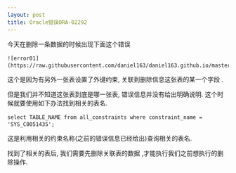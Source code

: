 ```yaml
---
layout: post
title: Oracle错误ORA-02292
---
```


今天在删除一条数据的时候出现下面这个错误

	![error01](https://raw.githubusercontent.com/daniel163/daniel163.github.io/master/images/wenzhang/01/error01.png)

这个是因为有另外一张表设置了外键约束, 关联到删除信息这张表的某一个字段 . 

但是我们并不知道这张表到底是哪一张表, 错误信息并没有给出明确说明. 这个时候就要使用如下办法找到相关的表名.

	select TABLE_NAME from all_constraints where constraint_name = 'SYS_C0051435';

这是利用相关的约束名称(之前的错误信息已经给出)查询相关的表名.

找到了相关的表后, 我们需要先删除关联表的数据 ,才能执行我们之前想执行的删除操作.
